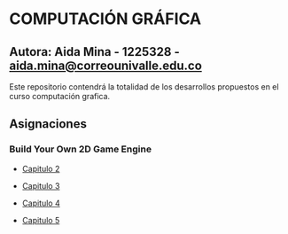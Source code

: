 # COMPUTACIÓN GRÁFICA

## Autora: Aida Mina - 1225328 - [aida.mina@correounivalle.edu.co](aida.mina@correounivalle.edu.co)

Este repositorio contendrá la totalidad de los desarrollos propuestos en el curso computación grafica.

## Asignaciones

### Build Your Own 2D Game Engine
- [Capitulo 2](Capitulo1)

- [Capitulo 3](Capitulo3)

- [Capitulo 4](Capitulo4)

- [Capitulo 5](Capitulo5)
